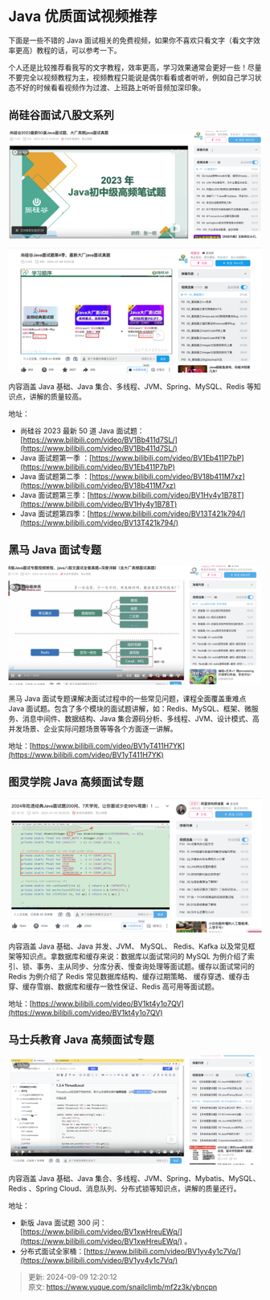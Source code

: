 # Java 优质面试视频推荐

下面是一些不错的 Java 面试相关的免费视频，如果你不喜欢只看文字（看文字效率更高）教程的话，可以参考一下。



个人还是比较推荐看我写的文字教程，效率更高，学习效果通常会更好一些！尽量不要完全以视频教程为主，视频教程只能说是偶尔看看或者听听，例如自己学习状态不好的时候看看视频作为过渡、上班路上听听音频加深印象。



## 尚硅谷面试八股文系列


![7576c99a55b2db039939c5223c56b944.png](./img/2m8iZv4k5-OU6nYk/1684940216385-75a0bf56-fc2c-43a5-b70e-c4939e377752-645255.png)



![1722814876176-104d0007-e415-444c-908f-949ccf8cd828.png](./img/2m8iZv4k5-OU6nYk/1722814876176-104d0007-e415-444c-908f-949ccf8cd828-943199.png)



内容涵盖 Java 基础、Java 集合、多线程、JVM、Spring、MySQL、Redis 等知识点，讲解的质量较高。



地址：



+  尚硅谷 2023 最新 50 道 Java 面试题：[https://www.bilibili.com/video/BV1Bb411d7SL/](https://www.bilibili.com/video/BV1Bb411d7SL/) 
+  Java 面试题第一季 ：[https://www.bilibili.com/video/BV1Eb411P7bP](https://www.bilibili.com/video/BV1Eb411P7bP) 
+  Java 面试题第二季 ：[https://www.bilibili.com/video/BV18b411M7xz](https://www.bilibili.com/video/BV18b411M7xz) 
+  Java 面试题第三季：[https://www.bilibili.com/video/BV1Hy4y1B78T](https://www.bilibili.com/video/BV1Hy4y1B78T) 
+ Java 面试题第四季：[https://www.bilibili.com/video/BV13T421k794/](https://www.bilibili.com/video/BV13T421k794/)



## 黑马 Java 面试专题


![837f44e5b5f4bb4ee3e2b48fdb99b172.png](./img/2m8iZv4k5-OU6nYk/1684940216457-5ca5ef1d-7757-4614-9b32-e68f7d53ad06-541145.png)



黑马 Java 面试专题课解决面试过程中的一些常见问题，课程全面覆盖重难点 Java 面试题。包含了多个模块的面试题讲解，如：Redis、MySQL、框架、微服务、消息中间件、数据结构、Java 集合源码分析、多线程、JVM、设计模式、高并发场景、企业实际问题场景等等各个方面逐一讲解。



地址：[https://www.bilibili.com/video/BV1yT411H7YK](https://www.bilibili.com/video/BV1yT411H7YK)



## 图灵学院 Java 高频面试专题


![1725792031674-80af88bc-9c44-446f-ab0d-64fd1d21021a.png](./img/2m8iZv4k5-OU6nYk/1725792031674-80af88bc-9c44-446f-ab0d-64fd1d21021a-484484.png)



内容涵盖 Java 基础、Java 并发、JVM、 MySQL、 Redis、Kafka 以及常见框架等知识点。拿数据库和缓存来说：数据库以面试常问的 MySQL 为例介绍了索引、锁、事务、主从同步、分库分表、慢查询处理等面试题。缓存以面试常问的 Redis 为例介绍了 Redis 常见数据库结构、缓存过期策略、 缓存穿透、缓存击穿、缓存雪崩、数据库和缓存一致性保证、Redis 高可用等面试题。



地址：[https://www.bilibili.com/video/BV1kt4y1o7QV](https://www.bilibili.com/video/BV1kt4y1o7QV)



## 马士兵教育 Java 高频面试专题


![e9db60496adfc5deead88b23943f8b4c.png](./img/2m8iZv4k5-OU6nYk/1684940216487-75bd3910-e8cc-4aee-954b-b2444b6273bb-343255.png)



内容涵盖 Java 基础、Java 集合、多线程、JVM、Spring、Mybatis、MySQL、Redis 、Spring Cloud、消息队列、分布式锁等知识点，讲解的质量还行。



地址：



+ 新版 Java 面试题 300 问：[https://www.bilibili.com/video/BV1xwHreuEWq/](https://www.bilibili.com/video/BV1xwHreuEWq/) 。
+ 分布式面试全家桶：[https://www.bilibili.com/video/BV1yv4y1c7Vq/](https://www.bilibili.com/video/BV1yv4y1c7Vq/)



> 更新: 2024-09-09 12:20:12  
> 原文: <https://www.yuque.com/snailclimb/mf2z3k/ybncpn>